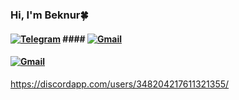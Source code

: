 ### Hi, I'm Beknur🍀
#### [![Telegram](https://img.shields.io/badge/Telegram-2CA5E0?style=for-the-badge&logo=telegram&logoColor=white)](https://t.me/idhoroso) #### [![Gmail](https://img.shields.io/badge/Gmail-D14836?style=for-the-badge&logo=gmail&logoColor=white)](mailto:sailaukhanbeknur@gmail.com)
#### [![Gmail](https://img.shields.io/badge/Gmail-D14836?style=for-the-badge&logo=gmail&logoColor=white)](mailto:sailaukhanbeknur@gmail.com)
<!--
**ne0teny/ne0teny** is a ✨ _special_ ✨ repository because its `README.md` (this file) appears on your GitHub profile.

Here are some ideas to get you started:

- 🔭 I’m currently working on ...
- 🌱 I’m currently learning ...
- 👯 I’m looking to collaborate on ...
- 🤔 I’m looking for help with ...
- 💬 Ask me about ...
- 📫 How to reach me: ...
- 😄 Pronouns: ...
- ⚡ Fun fact: ...
-->
https://discordapp.com/users/348204217611321355/
